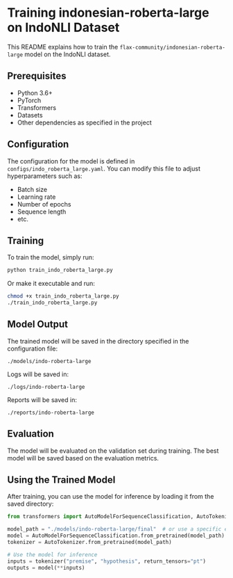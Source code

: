 # Training indonesian-roberta-large on IndoNLI Dataset

This README explains how to train the `flax-community/indonesian-roberta-large` model on the IndoNLI dataset.

## Prerequisites

- Python 3.6+
- PyTorch
- Transformers
- Datasets
- Other dependencies as specified in the project

## Configuration

The configuration for the model is defined in `configs/indo_roberta_large.yaml`. You can modify this file to adjust hyperparameters such as:

- Batch size
- Learning rate
- Number of epochs
- Sequence length
- etc.

## Training

To train the model, simply run:

```bash
python train_indo_roberta_large.py
```

Or make it executable and run:

```bash
chmod +x train_indo_roberta_large.py
./train_indo_roberta_large.py
```

## Model Output

The trained model will be saved in the directory specified in the configuration file:

```
./models/indo-roberta-large
```

Logs will be saved in:

```
./logs/indo-roberta-large
```

Reports will be saved in:

```
./reports/indo-roberta-large
```

## Evaluation

The model will be evaluated on the validation set during training. The best model will be saved based on the evaluation metrics.

## Using the Trained Model

After training, you can use the model for inference by loading it from the saved directory:

```python
from transformers import AutoModelForSequenceClassification, AutoTokenizer

model_path = "./models/indo-roberta-large/final"  # or use a specific epoch
model = AutoModelForSequenceClassification.from_pretrained(model_path)
tokenizer = AutoTokenizer.from_pretrained(model_path)

# Use the model for inference
inputs = tokenizer("premise", "hypothesis", return_tensors="pt")
outputs = model(**inputs)
```
